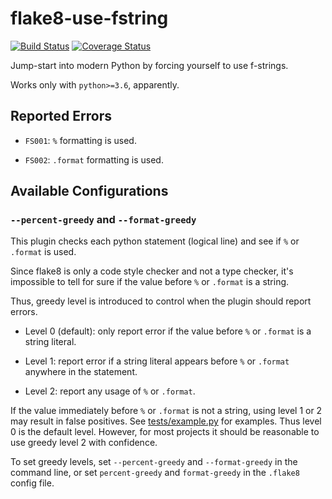 # flake8-use-fstring

[![Build Status](https://travis-ci.com/MichaelKim0407/flake8-use-fstring.svg?branch=master)](https://travis-ci.com/MichaelKim0407/flake8-use-fstring)
[![Coverage Status](https://coveralls.io/repos/github/MichaelKim0407/flake8-use-fstring/badge.svg?branch=master)](https://coveralls.io/github/MichaelKim0407/flake8-use-fstring?branch=master)

Jump-start into modern Python by forcing yourself to use f-strings.

Works only with `python>=3.6`, apparently.

## Reported Errors

* `FS001`: `%` formatting is used.

* `FS002`: `.format` formatting is used.

## Available Configurations

### `--percent-greedy` and `--format-greedy`

This plugin checks each python statement (logical line)
and see if `%` or `.format` is used.

Since flake8 is only a code style checker and not a type checker,
it's impossible to tell for sure if the value before `%` or `.format`
is a string.

Thus, greedy level is introduced to control when the plugin should report errors.

* Level 0 (default): only report error if the value before `%` or `.format` is a string literal.

* Level 1: report error if a string literal appears before `%` or `.format` anywhere in the statement.

* Level 2: report any usage of `%` or `.format`.

If the value immediately before `%` or `.format` is not a string,
using level 1 or 2 may result in false positives.
See [tests/example.py](tests/example.py) for examples.
Thus level 0 is the default level.
However, for most projects it should be reasonable to use greedy level 2 with confidence.

To set greedy levels,
set `--percent-greedy` and `--format-greedy` in the command line,
or set `percent-greedy` and `format-greedy` in the `.flake8` config file.

